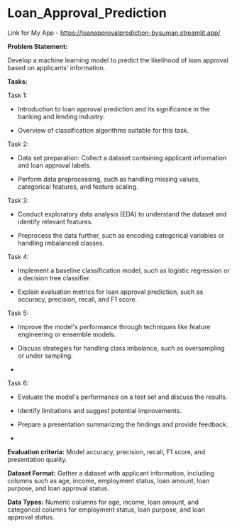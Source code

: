 # Loan_Approval_Prediction

Link for My App - https://loanapprovalprediction-bysuman.streamlit.app/

**Problem Statement:**

Develop a machine learning model to predict the likelihood of loan approval based on applicants' information.

**Tasks:**

Task 1:

- Introduction to loan approval prediction and its significance in the banking and lending industry.
  
- Overview of classification algorithms suitable for this task.
  
Task 2:

- Data set preparation: Collect a dataset containing applicant information and loan approval labels.
  
- Perform data preprocessing, such as handling missing values, categorical features, and feature scaling.
  
Task 3:

- Conduct exploratory data analysis (EDA) to understand the dataset and identify relevant features.
  
- Preprocess the data further, such as encoding categorical variables or handling imbalanced classes.
  
Task 4:

- Implement a baseline classification model, such as logistic regression or a decision tree classifier.
  
- Explain evaluation metrics for loan approval prediction, such as accuracy, precision, recall, and F1 score.
  
Task 5:

- Improve the model's performance through techniques like feature engineering or ensemble models.
  
- Discuss strategies for handling class imbalance, such as oversampling or under sampling.
- 
Task 6:

- Evaluate the model's performance on a test set and discuss the results.
  
- Identify limitations and suggest potential improvements.
  
- Prepare a presentation summarizing the findings and provide feedback.
- 
**Evaluation criteria:** Model accuracy, precision, recall, F1 score, and presentation quality.
  
**Dataset Format:** Gather a dataset with applicant information, including columns such as age, income, employment status, loan amount, loan purpose, and loan approval status.

**Data Types:** Numeric columns for age, income, loan amount, and categorical columns for employment status, loan purpose, and loan approval status.
